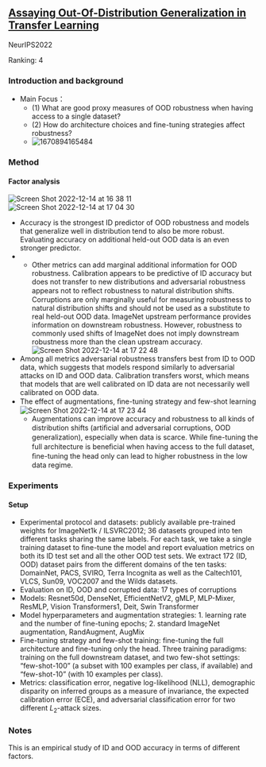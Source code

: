 ## [Assaying Out-Of-Distribution Generalization in Transfer Learning](https://arxiv.org/abs/2207.09239)
NeurIPS2022

Ranking: 4

### Introduction and background
- Main Focus： 
  - (1) What are good proxy measures of OOD robustness when having access to a single dataset? 
  - (2) How do architecture choices and fine-tuning strategies affect robustness? 
  - ![1670894165484](https://user-images.githubusercontent.com/46414159/207202246-dc38d551-8597-471c-ade6-3f78dfeccb52.png)


### Method
#### Factor analysis
![Screen Shot 2022-12-14 at 16 38 11](https://user-images.githubusercontent.com/46414159/207524187-e2e4c012-bada-43f4-b5b7-626d7c1f1e03.png)
![Screen Shot 2022-12-14 at 17 04 30](https://user-images.githubusercontent.com/46414159/207528439-de0a64c8-a5e1-4a7e-909b-8f3dcb8ca81d.png)
- Accuracy is the strongest ID predictor of OOD robustness and models that generalize well in distribution tend to also be more robust. Evaluating accuracy on additional held-out OOD data is an even stronger predictor.
- - Other metrics can add marginal additional information for OOD robustness. Calibration appears to be predictive of ID accuracy but does not transfer to new distributions and adversarial robustness appears not to reﬂect robustness to natural distribution shifts. Corruptions are only marginally useful for measuring robustness to natural distribution shifts and should not be used as a substitute to real held-out OOD data. ImageNet upstream performance provides information on downstream robustness. However, robustness to commonly used shifts of ImageNet does not imply downstream robustness more than the clean upstream accuracy.
![Screen Shot 2022-12-14 at 17 22 48](https://user-images.githubusercontent.com/46414159/207531466-33f7ccfa-a6d9-4bd7-9783-e727dc5d268a.png)
- Among all metrics adversarial robustness transfers best from ID to OOD data, which suggests that models respond similarly to adversarial attacks on ID and OOD data. Calibration transfers worst, which means that models that are well calibrated on ID data are not necessarily well calibrated on OOD data.
- The effect of augmentations, ﬁne-tuning strategy and few-shot learning
![Screen Shot 2022-12-14 at 17 23 44](https://user-images.githubusercontent.com/46414159/207531655-1035c5d7-983a-4691-8c46-6f7ae38986d1.png)
  - Augmentations can improve accuracy and robustness to all kinds of distribution shifts (artiﬁcial and adversarial corruptions, OOD generalization), especially when data is scarce. While ﬁne-tuning the full architecture is beneﬁcial when having access to the full dataset, ﬁne-tuning the head only can lead to higher robustness in the low data regime.
### Experiments
#### Setup
- Experimental protocol and datasets: publicly available pre-trained weights for ImageNet1k / ILSVRC2012; 36 datasets grouped into ten different tasks sharing the same labels. For each task, we take a single training dataset to fine-tune the model and report evaluation metrics on both its ID test set and all the other OOD test sets. We extract 172 (ID, OOD) dataset pairs from the different domains of the ten tasks: DomainNet, PACS, SVIRO, Terra Incognita as well as the Caltech101, VLCS, Sun09, VOC2007 and the Wilds datasets.
- Evaluation on ID, OOD and corrupted data: 17 types of corruptions
- Models: Resnet50d, DenseNet, EfficientNetV2, gMLP, MLP-Mixer, ResMLP, Vision Transformers1, Deit, Swin Transformer
- Model hyperparameters and augmentation strategies: 1.  learning rate and the number of fine-tuning epochs; 2. standard ImageNet augmentation, RandAugment, AugMix
- Fine-tuning strategy and few-shot training: fine-tuning the full architecture and fine-tuning only the head. 
  Three training paradigms: training on the full downstream dataset, and two few-shot settings: “few-shot-100” (a subset with 100 examples per class, if available) and “few-shot-10” (with 10 examples per class). 
- Metrics: classification error, negative log-likelihood (NLL), demographic disparity on inferred groups as a measure of invariance, the expected calibration error (ECE), and adversarial classification error for two different $L_{2}$-attack sizes.
### Notes
This is an empirical study of ID and OOD accuracy in terms of different factors.
